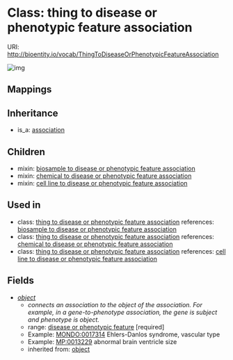 # Class: thing to disease or phenotypic feature association




URI: http://bioentity.io/vocab/ThingToDiseaseOrPhenotypicFeatureAssociation

![img](http://yuml.me/diagram/nofunky/class/\[Association]^-\[ThingToDiseaseOrPhenotypicFeatureAssociation],%20\[ThingToDiseaseOrPhenotypicFeatureAssociation]-%20object>\[DiseaseOrPhenotypicFeature],%20)
## Mappings

## Inheritance

 *  is_a: [association](Association.md)
## Children

 *  mixin: [biosample to disease or phenotypic feature association](BiosampleToDiseaseOrPhenotypicFeatureAssociation.md)
 *  mixin: [chemical to disease or phenotypic feature association](ChemicalToDiseaseOrPhenotypicFeatureAssociation.md)
 *  mixin: [cell line to disease or phenotypic feature association](CellLineToDiseaseOrPhenotypicFeatureAssociation.md)
## Used in

 *  class: [thing to disease or phenotypic feature association](ThingToDiseaseOrPhenotypicFeatureAssociation.md) references: [biosample to disease or phenotypic feature association](BiosampleToDiseaseOrPhenotypicFeatureAssociation.md)
 *  class: [thing to disease or phenotypic feature association](ThingToDiseaseOrPhenotypicFeatureAssociation.md) references: [chemical to disease or phenotypic feature association](ChemicalToDiseaseOrPhenotypicFeatureAssociation.md)
 *  class: [thing to disease or phenotypic feature association](ThingToDiseaseOrPhenotypicFeatureAssociation.md) references: [cell line to disease or phenotypic feature association](CellLineToDiseaseOrPhenotypicFeatureAssociation.md)
## Fields

 * _[object](object.md)_
    * _connects an association to the object of the association. For example, in a gene-to-phenotype association, the gene is subject and phenotype is object._
    * range: [disease or phenotypic feature](DiseaseOrPhenotypicFeature.md) [required]
    * Example: [MONDO:0017314](http://purl.obolibrary.org/obo/MONDO_0017314) Ehlers-Danlos syndrome, vascular type
    * Example: [MP:0013229](http://purl.obolibrary.org/obo/MP_0013229) abnormal brain ventricle size
    * inherited from: [object](object.md)
